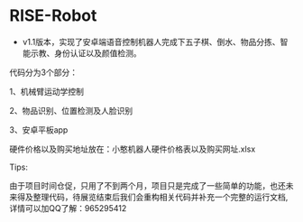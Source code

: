 # RISE-Robot

 * v1.1版本，实现了安卓端语音控制机器人完成下五子棋、倒水、物品分拣、智能示教、身份认证以及颜值检测。
 
 代码分为3个部分：
 
 1、机械臂运动学控制 
 
 2、物品识别、位置检测及人脸识别 

 3、安卓平板app 

硬件价格以及购买地址放在：小憨机器人硬件价格表以及购买网址.xlsx

Tips:

由于项目时间仓促，只用了不到两个月，项目只是完成了一些简单的功能，也还未来得及整理代码，待展览结束后我们会重构相关代码并补充一个完整的运行文档,详情可以加QQ了解：965295412




